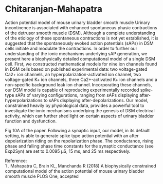 # Chitaranjan-Mahapatra
Action potential model of mouse urinary bladder smooth muscle 
Urinary incontinence is associated with enhanced spontaneous phasic contractions of the detrusor smooth muscle (DSM). Although a complete understanding of the etiology of these spontaneous contractions is not yet established, it is suggested that the spontaneously evoked action potentials (sAPs) in DSM cells initiate and modulate the contractions. In order to further our understanding of the ionic mechanisms underlying sAP generation, we present here a biophysically detailed computational model of a single DSM cell. First, we constructed mathematical models for nine ion channels found in DSM cells based on published experimental data: two voltage-gated Ca2+ ion channels, an hyperpolarization-activated ion channel, two voltage-gated K+ ion channels, three Ca2+-activated K+ ion channels and a non-specific background leak ion channel. Incorporating these channels, our DSM model is capable of reproducing experimentally recorded spike-type sAPs of varying configurations, ranging from sAPs displaying after-hyperpolarizations to sAPs displaying after-depolarizations. Our model, constrained heavily by physiological data, provides a powerful tool to investigate the ionic mechanisms underlying the genesis of DSM electrical activity, which can further shed light on certain aspects of urinary bladder function and dysfunction.
 
Fig 10A of the paper. Following a synaptic input, our model, in its default setting, is able to generate spike type action potential with an after depolarization riding on the repolarization phase. The conductance, rising phase and falling phase time constants for the synaptic conductance (see Exp2Syn) are set to 0.0095 μS, 15 ms, and 25 ms respectively.

Reference:	
1 . Mahapatra C, Brain KL, Manchanda R (2018) A biophysically constrained computational model of the action potential of mouse urinary bladder smooth muscle PLOS One, accepted
